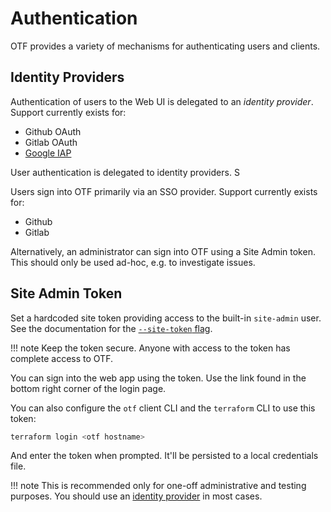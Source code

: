 # Authentication

OTF provides a variety of mechanisms for authenticating users and clients.

## Identity Providers

Authentication of users to the Web UI is delegated to an _identity provider_. Support currently exists for:

* Github OAuth
* Gitlab OAuth
* [Google IAP](/auth/providers/iap)

User authentication is delegated to identity providers. S

Users sign into OTF primarily via an SSO provider. Support currently exists for:

* Github
* Gitlab

Alternatively, an administrator can sign into OTF using a Site Admin token. This should only be used ad-hoc, e.g. to investigate issues.

## Site Admin Token

Set a hardcoded site token providing access to the built-in `site-admin` user. See the documentation for the [`--site-token` flag](/config/flags#-site-token).

!!! note
    Keep the token secure. Anyone with access to the token has complete access to OTF.

You can sign into the web app using the token. Use the link found in the bottom right corner of the login page.

You can also configure the `otf` client CLI and the `terraform` CLI to use this token:

```bash
terraform login <otf hostname>
```

And enter the token when prompted. It'll be persisted to a local credentials file.

!!! note
    This is recommended only for one-off administrative and testing purposes. You should use an [identity provider](#identity-providers) in most cases.
